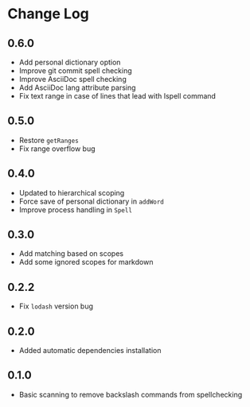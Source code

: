 # Change Log

## 0.6.0

*   Add personal dictionary option
*   Improve git commit spell checking
*   Improve AsciiDoc spell checking
*   Add AsciiDoc lang attribute parsing
*   Fix text range in case of lines that lead with Ispell command

## 0.5.0

*   Restore `getRanges`
*   Fix range overflow bug

## 0.4.0

*   Updated to hierarchical scoping
*   Force save of personal dictionary in `addWord`
*   Improve process handling in `Spell`

## 0.3.0

*   Add matching based on scopes
*   Add some ignored scopes for markdown

## 0.2.2

*   Fix `lodash` version bug

## 0.2.0

*   Added automatic dependencies installation

## 0.1.0

*   Basic scanning to remove backslash commands from spellchecking
